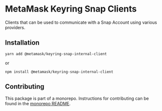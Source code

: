 # MetaMask Keyring Snap Clients

Clients that can be used to communicate with a Snap Account using various providers.

## Installation

`yarn add @metamask/keyring-snap-internal-client`

or

`npm install @metamask/keyring-snap-internal-client`

## Contributing

This package is part of a monorepo. Instructions for contributing can be found in the [monorepo README](https://github.com/MetaMask/accounts#readme).
